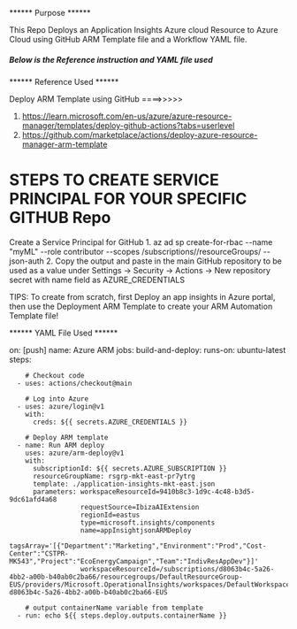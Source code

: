 ******    Purpose    ******

This Repo Deploys an Application Insights Azure cloud Resource to Azure Cloud using GitHub ARM Template file and a Workflow YAML file.

##### Below is the Reference instruction and YAML file used



****** Reference Used    ******

Deploy ARM Template using GitHub ====>>>>>
1. https://learn.microsoft.com/en-us/azure/azure-resource-manager/templates/deploy-github-actions?tabs=userlevel
2. https://github.com/marketplace/actions/deploy-azure-resource-manager-arm-template

# STEPS TO CREATE SERVICE PRINCIPAL FOR YOUR SPECIFIC GITHUB Repo
Create a Service Principal for GitHub
	1.	az ad sp create-for-rbac --name "myML" --role contributor --scopes /subscriptions/<subscription-id>/resourceGroups/<group-name> --json-auth
	2.	Copy the output and paste in the main GitHub repository to be used as a value under Settings -> Security -> Actions -> New repository secret with name field as AZURE_CREDENTIALS

 TIPS: To create from scratch, first Deploy an app insights in Azure portal, then use the Deployment ARM Template to create your ARM Automation Template file!
 

****** YAML File Used    ******

on: [push]
  name: Azure ARM
  jobs:
    build-and-deploy:
      runs-on: ubuntu-latest
      steps:

        # Checkout code
      - uses: actions/checkout@main

        # Log into Azure
      - uses: azure/login@v1
        with:
          creds: ${{ secrets.AZURE_CREDENTIALS }}

        # Deploy ARM template
      - name: Run ARM deploy
        uses: azure/arm-deploy@v1
        with:
          subscriptionId: ${{ secrets.AZURE_SUBSCRIPTION }}
          resourceGroupName: rsgrp-mkt-east-pr7ytrg
          template: ./application-insights-mkt-east.json
          parameters: workspaceResourceId=9410b8c3-1d9c-4c48-b3d5-9dc61afd4a68
                      requestSource=IbizaAIExtension
                      regionId=eastus
                      type=microsoft.insights/components
                      name=appInsightjsonARMDeploy
                      tagsArray='[{"Department":"Marketing","Environment":"Prod","Cost-Center":"CSTPR-MK543","Project":"EcoEnergyCampaign","Team":"IndivResAppDev"}]'
                      workspaceResourceId=/subscriptions/d8063b4c-5a26-4bb2-a00b-b40ab0c2ba66/resourcegroups/DefaultResourceGroup-EUS/providers/Microsoft.OperationalInsights/workspaces/DefaultWorkspace-d8063b4c-5a26-4bb2-a00b-b40ab0c2ba66-EUS

        # output containerName variable from template
      - run: echo ${{ steps.deploy.outputs.containerName }}
